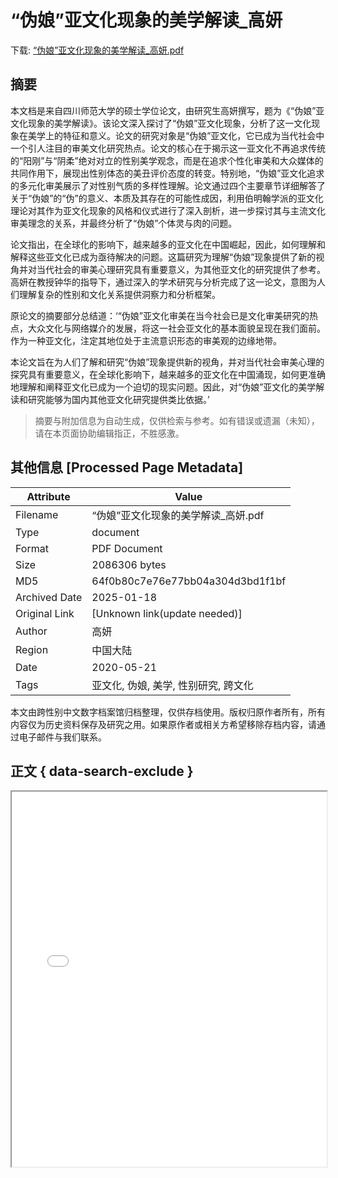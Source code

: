 # “伪娘”亚文化现象的美学解读_高妍

<!-- tcd_download_link -->
下载: <a href="../“伪娘”亚文化现象的美学解读_高妍.pdf" download>“伪娘”亚文化现象的美学解读_高妍.pdf</a>
<!-- tcd_download_link_end -->

## 摘要

<!-- tcd_abstract -->
本文档是来自四川师范大学的硕士学位论文，由研究生高妍撰写，题为《“伪娘”亚文化现象的美学解读》。该论文深入探讨了“伪娘”亚文化现象，分析了这一文化现象在美学上的特征和意义。论文的研究对象是“伪娘”亚文化，它已成为当代社会中一个引人注目的审美文化研究热点。论文的核心在于揭示这一亚文化不再追求传统的“阳刚”与“阴柔”绝对对立的性别美学观念，而是在追求个性化审美和大众媒体的共同作用下，展现出性别体态的美丑评价态度的转变。特别地，“伪娘”亚文化追求的多元化审美展示了对性别气质的多样性理解。论文通过四个主要章节详细解答了关于“伪娘”的“伪”的意义、本质及其存在的可能性成因，利用伯明翰学派的亚文化理论对其作为亚文化现象的风格和仪式进行了深入剖析，进一步探讨其与主流文化审美理念的关系，并最终分析了“伪娘”个体灵与肉的问题。

论文指出，在全球化的影响下，越来越多的亚文化在中国崛起，因此，如何理解和解释这些亚文化已成为亟待解决的问题。这篇研究为理解“伪娘”现象提供了新的视角并对当代社会的审美心理研究具有重要意义，为其他亚文化的研究提供了参考。高妍在教授钟华的指导下，通过深入的学术研究与分析完成了这一论文，意图为人们理解复杂的性别和文化关系提供洞察力和分析框架。

原论文的摘要部分总结道：‘“伪娘”亚文化审美在当今社会已是文化审美研究的热点，大众文化与网络媒介的发展，将这一社会亚文化的基本面貌呈现在我们面前。作为一种亚文化，注定其地位处于主流意识形态的审美观的边缘地带。

本论文旨在为人们了解和研究“伪娘”现象提供新的视角，并对当代社会审美心理的探究具有重要意义，在全球化影响下，越来越多的亚文化在中国涌现，如何更准确地理解和阐释亚文化已成为一个迫切的现实问题。因此，对“伪娘”亚文化的美学解读和研究能够为国内其他亚文化研究提供类比依据。’

<!-- tcd_abstract_end -->

> 摘要与附加信息为自动生成，仅供检索与参考。如有错误或遗漏（未知），请在本页面协助编辑指正，不胜感激。

## 其他信息 [Processed Page Metadata]

| Attribute       | Value                                  |
|-----------------|----------------------------------------|
| Filename        | “伪娘”亚文化现象的美学解读_高妍.pdf                             |
| Type            | document                                 |
| Format          | PDF Document                               |
| Size            | 2086306 bytes                           |
| MD5             | 64f0b80c7e76e77bb04a304d3bd1f1bf                                  |
| Archived Date   | 2025-01-18                             |
| Original Link   | [Unknown link(update needed)]                         |
| Author          | 高妍                               |
| Region          | 中国大陆                               |
| Date            | 2020-05-21                                 |
| Tags            | 亚文化, 伪娘, 美学, 性别研究, 跨文化                                 |

本文由跨性别中文数字档案馆归档整理，仅供存档使用。版权归原作者所有，所有内容仅为历史资料保存及研究之用。如果原作者或相关方希望移除存档内容，请通过电子邮件与我们联系。

## 正文 { data-search-exclude }

<!-- tcd_main_text -->
<iframe src="../“伪娘”亚文化现象的美学解读_高妍.pdf" width="100%" height="600px">
    <p>无法显示PDF，请下载查看。</p>
</iframe>
<!-- tcd_main_text_end -->

